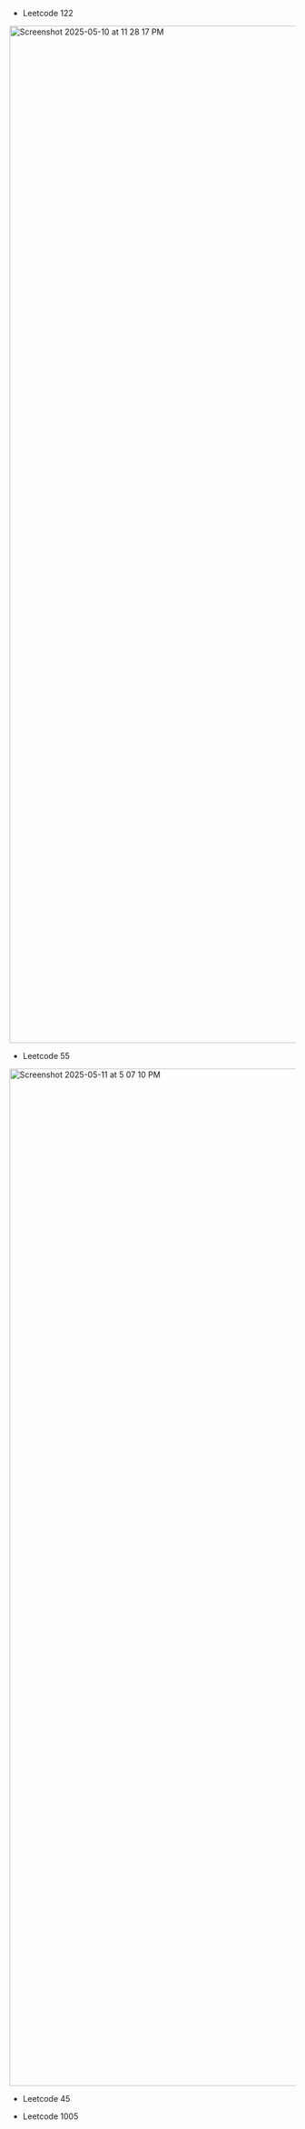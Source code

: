 - Leetcode 122
<img width="1792" alt="Screenshot 2025-05-10 at 11 28 17 PM" src="https://github.com/user-attachments/assets/e89b2fc9-0683-470d-9e45-994e1ea5a3a8" />

- Leetcode 55
<img width="1792" alt="Screenshot 2025-05-11 at 5 07 10 PM" src="https://github.com/user-attachments/assets/7ce41b71-b0c1-43d1-ac03-ecb8ccfe4776" />

- Leetcode 45

- Leetcode 1005
